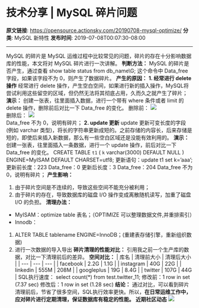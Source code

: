 # 技术分享 | MySQL 碎片问题

**原文链接**: https://opensource.actionsky.com/20190708-mysql-optimize/
**分类**: MySQL 新特性
**发布时间**: 2019-07-08T00:07:30-08:00

---

MySQL 的碎片是 MySQL 运维过程中比较常见的问题，碎片的存在十分影响数据库的性能，本文将对 MySQL 碎片进行一次讲解。
**判断方法：**
MySQL 的碎片是否产生，通过查看
show table status from db_name\G; 
这个命令中 Data_free 字段，如果该字段不为 0，则产生了数据碎片。
**产生的原因：**
**1. 经常进行 delete 操作**
经常进行 delete 操作，产生空白空间，如果进行新的插入操作，MySQL将尝试利用这些留空的区域，但仍然无法将其彻底占用，久而久之就产生了碎片；
**演示：**
创建一张表，往里面插入数据，进行一个带有 where 条件或者 limit 的 delete 操作，删除前后对比一下 Data_free 的变化。
删除前：
![](https://opensource.actionsky.com/wp-content/uploads/2019/07/图1.png)											
删除后：
![](https://opensource.actionsky.com/wp-content/uploads/2019/07/图2.png)											
Data_free 不为 0，说明有碎片；
**2. update 更新**
update 更新可变长度的字段(例如 varchar 类型)，将长的字符串更新成短的。之前存储的内容长，后来存储是短的，即使后来插入新数据，那么有一些空白区域还是没能有效利用的。
**演示：**
创建一张表，往里面插入一条数据，进行一个 update 操作，前后对比一下 Data_free 的变化。
CREATE TABLE `t1` ( `k` varchar(3000) DEFAULT NULL ) ENGINE=MyISAM DEFAULT CHARSET=utf8; 
更新语句：update t1 set k=&#8217;aaa&#8217;;
更新前长度：223 Data_free：0
更新后长度：3 Data_free：204
Data_free 不为 0，说明有碎片；
**产生影响：**
1. 由于碎片空间是不连续的，导致这些空间不能充分被利用；
2. 由于碎片的存在，导致数据库的磁盘 I/O 操作变成离散随机读写，加重了磁盘 I/O 的负担。
**清理办法：**
- MyISAM：optimize table 表名；（OPTIMIZE 可以整理数据文件,并重排索引）
- Innodb：
1. ALTER TABLE tablename ENGINE=InnoDB；(重建表存储引擎，重新组织数据) 
2. 进行一次数据的导入导出
**碎片清理的性能对比：**
引用我之前一个生产库的数据，对比一下清理前后的差异。
**空间对比：**
| 库名 | 清理前大小 | 清理后大小 |
| --- | --- | --- |
| facebook | 2.2G | 1.1G |
| instagram | 40G | 22G |
| linkedin | 555M | 208M |
| googleplus | 19G | 8.4G |
| twitter | 107G | 44G |
SQL执行速度：
select count(*) from test.twitter_11; 
修改前：1 row in set (7.37 sec)
修改后：1 row in set (1.28 sec)
**结论：**
通过对比，可以看到碎片清理前后，节省了很多空间，SQL执行效率更快。所以，**在日常运维工作中，应对碎片进行定期清理，保证数据库有稳定的性能。**
**近期社区动态**
![](https://opensource.actionsky.com/wp-content/uploads/2019/08/海报.jpg)